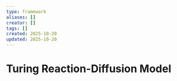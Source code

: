 ```yaml
---
type: framework
aliases: []
creator: []
tags: []
created: 2025-10-20
updated: 2025-10-20
---
```


# Turing Reaction-Diffusion Model


